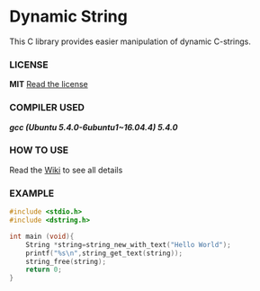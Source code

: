 # Dynamic String
This C library provides easier manipulation of dynamic C-strings.

### LICENSE
**MIT**
[Read the license](LICENSE)

### COMPILER USED
***gcc (Ubuntu 5.4.0-6ubuntu1~16.04.4) 5.4.0***

### HOW TO USE
Read the [Wiki](https://github.com/LorhanSohaky/String/wiki) to see all details


### EXAMPLE

```C
#include <stdio.h>
#include <dstring.h>

int main (void){
    String *string=string_new_with_text("Hello World");
    printf("%s\n",string_get_text(string));
    string_free(string);
    return 0;
}
```
